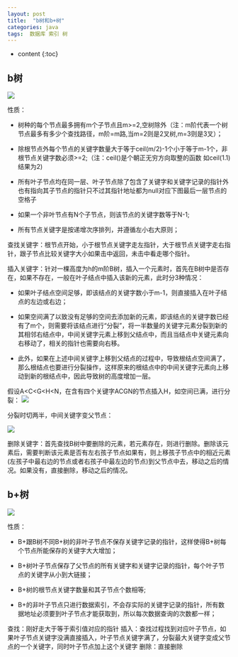 ```yaml
---
layout: post
title:  "b树和b+树"
categories: java
tags:  数据库 索引 树
---
```


* content
{:toc}


## b树


![](https://ws3.sinaimg.cn/large/006tNc79gy1frcf171g4uj30xq0gywid.jpg)

性质：

- 树种的每个节点最多拥有m个子节点且m>=2,空树除外（注：m阶代表一个树节点最多有多少个查找路径，m阶=m路,当m=2则是2叉树,m=3则是3叉）；

- 除根节点外每个节点的关键字数量大于等于ceil(m/2)-1个小于等于m-1个，非根节点关键字数必须>=2;（注：ceil()是个朝正无穷方向取整的函数 如ceil(1.1)结果为2)

- 所有叶子节点均在同一层、叶子节点除了包含了关键字和关键字记录的指针外也有指向其子节点的指针只不过其指针地址都为null对应下图最后一层节点的空格子

- 如果一个非叶节点有N个子节点，则该节点的关键字数等于N-1;

- 所有节点关键字是按递增次序排列，并遵循左小右大原则；

查找关键字：根节点开始，小于根节点关键字走左指针，大于根节点关键字走右指针，跟子节点比较关键字大小如果击中返回，未击中看走哪个指针。

插入关键字：针对一棵高度为h的m阶B树，插入一个元素时，首先在B树中是否存在，如果不存在，一般在叶子结点中插入该新的元素，此时分3种情况：
- 如果叶子结点空间足够，即该结点的关键字数小于m-1，则直接插入在叶子结点的左边或右边；

- 如果空间满了以致没有足够的空间去添加新的元素，即该结点的关键字数已经有了m个，则需要将该结点进行“分裂”，将一半数量的关键字元素分裂到新的其相邻右结点中，中间关键字元素上移到父结点中，而且当结点中关键元素向右移动了，相关的指针也需要向右移。

- 此外，如果在上述中间关键字上移到父结点的过程中，导致根结点空间满了，那么根结点也要进行分裂操作，这样原来的根结点中的中间关键字元素向上移动到新的根结点中，因此导致树的高度增加一层。

假设A<C<G<H<N，在含有四个关键字ACGN的节点插入H，如空间已满，进行分裂：
![](https://ws3.sinaimg.cn/large/006tNc79gy1frcf5pxutuj30a804iq2u.jpg)

分裂时切两半，中间关键字变父节点：

![](https://ws2.sinaimg.cn/large/006tNc79gy1frcf5x7fl2j30gy0bamxc.jpg)

删除关键字：首先查找B树中要删除的元素，若元素存在，则进行删除。删除该元素后，需要判断该元素是否有左右孩子节点如果有，则上移孩子节点中的相近元素(左孩子中最右边的节点或者右孩子中最左边的节点)到父节点中去，移动之后的情况。如果没有，直接删除，移动之后的情况。


## b+树


![](https://ws4.sinaimg.cn/large/006tNc79gy1frcf2pdi5hj30vy0lswix.jpg)

<!--more-->

性质：

- B+跟B树不同B+树的非叶子节点不保存关键字记录的指针，这样使得B+树每个节点所能保存的关键字大大增加；

- B+树叶子节点保存了父节点的所有关键字和关键字记录的指针，每个叶子节点的关键字从小到大链接；

- B+树的根节点关键字数量和其子节点个数相等;

- B+的非叶子节点只进行数据索引，不会存实际的关键字记录的指针，所有数据地址必须要到叶子节点才能获取到，所以每次数据查询的次数都一样；

查找：刚好走大于等于索引值对应的指针
插入：查找过程找到对应叶子节点，如果叶子节点关键字没满直接插入，叶子节点关键字满了，分裂最大关键字变成父节点的一个关键字，同时叶子节点加上这个关键字
删除：直接删除

